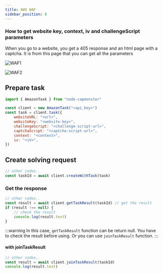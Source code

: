 ```yaml
---
title: AWS WAF
sidebar_position: 8
---
```


### How to get website key, context, iv and challengeScript parameters

When you go to a website, you get a 405 response and an html page with a captcha.
It is from this page that you can get all the parameters

![WAF1](/img/waf1.png)

![WAF2](/img/waf2.png)

## Prepare task

```js
import { AmazonTask } from "node-capmonster"

const client = new AmazonTask("<api_key>")
const task = client.task({
    websiteURL: "<url>",
    websiteKey: "<website-key>",
    challengeScript: "<challenge-script-url>",
    captchaScript: "<captcha-script-url>",
    context: "<context>",
    iv: "<iV>",
})
```

## Create solving request

```javascript
// other codes..
const taskId = await client.createWithTask(task)
```

### Get the response

```javascript
// other codes..
const result = await client.getTaskResult(taskId) // get the result
if (result !== null) {
    // check the result
    console.log(result.text)
}
```

:::warning
In this case, `getTaskResult` function can be return null.
You have to check the result before using.
Or you can use `joinTaskResult` function.
:::

#### with joinTaskResult

```javascript
// other codes..
const result = await client.joinTaskResult(taskId)
console.log(result.text)
```
